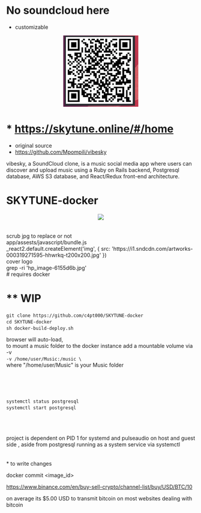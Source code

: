 # No soundcloud here

* customizable

<p align="center"><img src="https://github.com/c4pt000/SKYTUNE-docker/blob/master/deposit.png" width="200"></p>

# * https://skytune.online/#/home

* original source
* https://github.com/Mpompili/vibesky

vibesky, a SoundCloud clone, is a music social media app where users can discover and upload music using a Ruby on Rails backend, Postgresql database, AWS S3 database, and React/Redux front-end architecture. 



# SKYTUNE-docker

<p align="center"><img src="https://i.imgur.com/wepal9D.jpg" width="800"></p>
<br>
scrub jpg to replace or not
<br>
app/assests/javascript/bundle.js
<br>
                  _react2.default.createElement('img', { src: 'https://i1.sndcdn.com/artworks-000319271595-hhwrkq-t200x200.jpg' })
<br>
cover logo
<br>
grep -ri 'hp_image-6155d6b.jpg'
<br>
# requires docker

# ** WIP

```git clone https://github.com/c4pt000/SKYTUNE-docker```
<br>
```cd SKYTUNE-docker```
<br>
```sh docker-build-deploy.sh```
<br>

browser will auto-load,
<br>
to mount a music folder to the docker instance add a mountable volume via -v
<br>
```-v /home/user/Music:/music \ ```
<br>
where "/home/user/Music" is your Music folder


<br>
<br>
<br>

```systemctl status postgresql```
<br>
```systemctl start postgresql```

<br>
<br>
<br>
project is dependent on PID 1 for systemd and pulseaudio on host and guest side , aside from postgresql running as a system 
service via systemctl
<br>

<br>
<br>
* to write changes

docker commit <image_id>





https://www.binance.com/en/buy-sell-crypto/channel-list/buy/USD/BTC/10

on average its $5.00 USD to transmit bitcoin on most websites dealing with bitcoin
